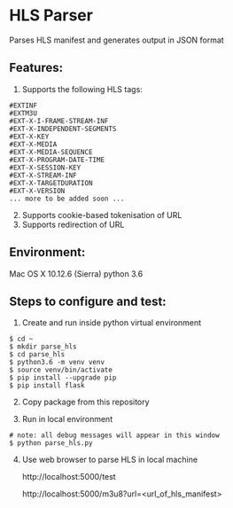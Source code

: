 # HLS Parser
Parses HLS manifest and generates output in JSON format

## Features:
1. Supports the following HLS tags:
```
#EXTINF
#EXTM3U
#EXT-X-I-FRAME-STREAM-INF
#EXT-X-INDEPENDENT-SEGMENTS
#EXT-X-KEY
#EXT-X-MEDIA
#EXT-X-MEDIA-SEQUENCE
#EXT-X-PROGRAM-DATE-TIME
#EXT-X-SESSION-KEY
#EXT-X-STREAM-INF
#EXT-X-TARGETDURATION
#EXT-X-VERSION
... more to be added soon ...
```
2. Supports cookie-based tokenisation of URL
3. Supports redirection of URL

## Environment:
Mac OS X 10.12.6 (Sierra)
python 3.6

## Steps to configure and test:

1. Create and run inside python virtual environment
```
$ cd ~
$ mkdir parse_hls
$ cd parse_hls
$ python3.6 -m venv venv
$ source venv/bin/activate
$ pip install --upgrade pip 
$ pip install flask
```
2. Copy package from this repository

3. Run in local environment 
```
# note: all debug messages will appear in this window
$ python parse_hls.py
```
4. Use web browser to parse HLS in local machine

    http://localhost:5000/test 

    http://localhost:5000/m3u8?url=<url_of_hls_manifest>
